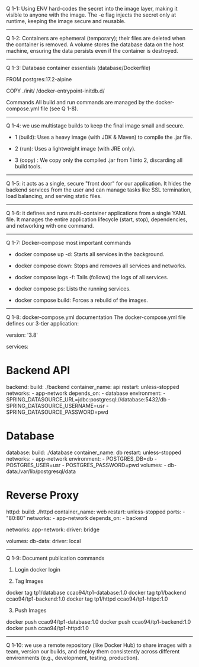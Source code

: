 Q 1-1: Using ENV hard-codes the secret into the image layer, making it visible to anyone with the image. The -e flag injects the secret only at runtime, keeping the image secure and reusable.
_____________________________________________________________________________________________________

Q 1-2: Containers are ephemeral (temporary); their files are deleted when the container is removed. A volume stores the database data on the host machine, ensuring the data persists even if the container is destroyed.
_____________________________________________________________________________________________________

Q 1-3: Database container essentials
(database/Dockerfile)

FROM postgres:17.2-alpine

COPY ./init/ /docker-entrypoint-initdb.d/

Commands All build and run commands are managed by the docker-compose.yml file (see Q 1-8).

_____________________________________________________________________________________________________

Q 1-4: we use multistage builds to keep the final image small and secure.

- 1 (build): Uses a heavy image (with JDK & Maven) to compile the .jar file.

- 2 (run): Uses a lightweight image (with JRE only).

- 3 (copy) : We copy only the compiled .jar from 1 into 2, discarding all build tools.

_____________________________________________________________________________________________________

Q 1-5: it acts as a single, secure "front door" for our application. It hides the backend services from the user and can manage tasks like SSL termination, load balancing, and serving static files.

_____________________________________________________________________________________________________

Q 1-6: it defines and runs multi-container applications from a single YAML file. It manages the entire application lifecycle (start, stop), dependencies, and networking with one command.

____________________________________________________________________________________________________

Q 1-7: Docker-compose most important commands

- docker compose up -d: Starts all services in the background.

- docker compose down: Stops and removes all services and networks.

- docker compose logs -f: Tails (follows) the logs of all services.

- docker compose ps: Lists the running services.

- docker compose build: Forces a rebuild of the images.

_____________________________________________________________________________________________________

Q 1-8: docker-compose.yml documentation
The docker-compose.yml file defines our 3-tier application:

version: '3.8'

services:
  # Backend API
  backend:
    build: ./backend
    container_name: api
    restart: unless-stopped
    networks:
      - app-network
    depends_on:
      - database
    environment:
      - SPRING_DATASOURCE_URL=jdbc:postgresql://database:5432/db
      - SPRING_DATASOURCE_USERNAME=usr
      - SPRING_DATASOURCE_PASSWORD=pwd
      
  # Database
  database:
    build: ./database
    container_name: db
    restart: unless-stopped
    networks:
      - app-network
    environment:
      - POSTGRES_DB=db
      - POSTGRES_USER=usr
      - POSTGRES_PASSWORD=pwd
    volumes:
      - db-data:/var/lib/postgresql/data
      
  # Reverse Proxy
  httpd:
    build: ./httpd
    container_name: web
    restart: unless-stopped
    ports:
      - "80:80"
    networks:
      - app-network
    depends_on:
      - backend

networks:
  app-network:
    driver: bridge

volumes:
  db-data:
    driver: local

_____________________________________________________________________________________________________

Q 1-9: Document publication commands

1. Login docker login

2. Tag Images

docker tag tp1/database ccao94/tp1-database:1.0
docker tag tp1/backend ccao94/tp1-backend:1.0
docker tag tp1/httpd ccao94/tp1-httpd:1.0

3. Push Images

docker push ccao94/tp1-database:1.0
docker push ccao94/tp1-backend:1.0
docker push ccao94/tp1-httpd:1.0
_____________________________________________________________________________________________________

Q 1-10: we use a remote repository (like Docker Hub) to share images with a team, version our builds, and deploy them consistently across different environments (e.g., development, testing, production).